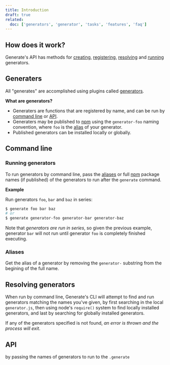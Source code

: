 ```yaml
---
title: Introduction
draft: true
related:
  doc: ['generators', 'generator', 'tasks', 'features', 'faq']
---
```


<!-- toc -->

## How does it work?

Generate's API has methods for [creating](#creating-generators), [registering](#registering-generators), [resolving](#resolving-generators) and [running](#running-generators) generators.

## Generaters

All "generates" are accomplished using plugins called [generators](#generators).

**What are generators?**

- Generaters are functions that are registered by name, and can be run by [command line](#command-line) or [API](#api).
- Generaters may be published to [npm](https://www.npmjs.com) using the `generator-foo` naming convention, where `foo` is the [alias](#aliases) of your generator.
- Published generators can be installed locally or globally.

## Command line

### Running generators

To run generators by command line, pass the [aliases](#aliases) or full [npm](https://www.npmjs.com) package names (if published) of the generators to run after the `generate` command.

**Example**

Run generators `foo`, `bar` and `baz` in series:

```sh
$ generate foo bar baz
# or
$ generate generator-foo generator-bar generator-baz
```

Note that _generators are run in series_, so given the previous example, generator `bar` will not run until generator `foo` is completely finished executing.

### Aliases

Get the alias of a generator by removing the `generator-` substring from the begining of the full name.

## Resolving generators

When run by command line, Generate's CLI will attempt to find and run generators matching the names you've given, by first searching in the local `generator.js`, then using node's `require()` system to find locally installed generators, and last by searching for globally installed generators.

If any of the generators specified is not found, _an error is thrown and the process will exit_.

## API

by passing the names of generators to run to the `.generate`
